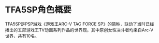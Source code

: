 # TFA5SP角色概要

TFA5SP是PSP游戏《游戏王ARC-V TAG FORCE SP》的简称，联动了当时已经播出的五部游戏王TV动画系列作品的世界观。其中原创女性决斗者均来自Arc-V世界，共有10名。